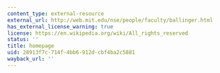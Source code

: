 ```yaml
---
content_type: external-resource
external_url: http://web.mit.edu/nse/people/faculty/ballinger.html
has_external_license_warning: true
license: https://en.wikipedia.org/wiki/All_rights_reserved
status: ''
title: homepage
uid: 28913f7c-714f-4bb6-912d-cbf4ba2c5881
wayback_url: ''
---
```

